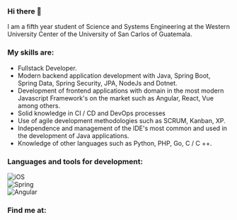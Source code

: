 ### Hi there 👋

<!--
**BryanBmmF/BryanBmmF** is a ✨ _special_ ✨ repository because its `README.md` (this file) appears on your GitHub profile.

Here are some ideas to get you started:

- 🔭 I’m currently working on ...
- 🌱 I’m currently learning ...
- 👯 I’m looking to collaborate on ...
- 🤔 I’m looking for help with ...
- 💬 Ask me about ...
- 📫 How to reach me: ...
- 😄 Pronouns: ...
- ⚡ Fun fact: ...
-->

I am a fifth year student of Science and Systems Engineering at the Western University Center of the University of San Carlos of Guatemala.

### My skills are:

 - Fullstack Developer.
 - Modern backend application development with Java, Spring Boot, Spring Data, Spring Security, JPA, NodeJs and Dotnet.
 - Development of frontend applications with domain in the most modern Javascript Framework's on the market such as Angular, React, Vue among others.
 - Solid knowledge in CI / CD and DevOps processes
 - Use of agile development methodologies such as SCRUM, Kanban, XP.
 - Independence and management of the IDE's most common and used in the development of Java applications.
 - Knowledge of other languages such as Python, PHP, Go, C / C ++.

### Languages ​​and tools for development:
![iOS](https://img.shields.io/badge/iOS-999999?style=for-the-badge&amp;logo=apple&amp;logoColor=white&amp;labelColor=101010)</br>
![Spring](https://img.shields.io/badge/Spring-999999?style=for-the-badge&amp;logo=Spring&amp;logoColor=green&amp;labelColor=101010)</br>
![Angular](https://img.shields.io/badge/Angular-999999?style=for-the-badge&amp;logo=Angular&amp;logoColor=red&amp;labelColor=101010)</br>

### Find me at:




